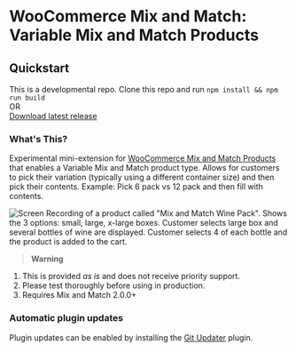# WooCommerce Mix and Match: Variable Mix and Match Products

## Quickstart

This is a developmental repo. Clone this repo and run `npm install && npm run build`   
OR    
[Download latest release](https://github.com/kathyisawesome/wc-mnm-variable/releases/latest)

### What's This?

Experimental mini-extension for [WooCommerce Mix and Match Products](https://woocommerce.com/products/woocommerce-mix-and-match-products/) that enables a Variable Mix and Match product type. Allows for customers to pick their variation (typically using a different container size) and then pick their contents. Example: Pick 6 pack vs 12 pack and then fill with contents.

![Screen Recording of a product called "Mix and Match Wine Pack". Shows the 3 options: small, large, x-large boxes. Customer selects large box and several bottles of wine are displayed. Customer selects 4 of each bottle and the product is added to the cart.](https://user-images.githubusercontent.com/507025/196753568-d57cbbe8-1a2e-4c66-8451-559d03495482.gif)

>**Warning**

1. This is provided _as is_ and does not receive priority support.
2. Please test thoroughly before using in production.
3. Requires Mix and Match 2.0.0+
### Automatic plugin updates

Plugin updates can be enabled by installing the [Git Updater](https://git-updater.com/) plugin.